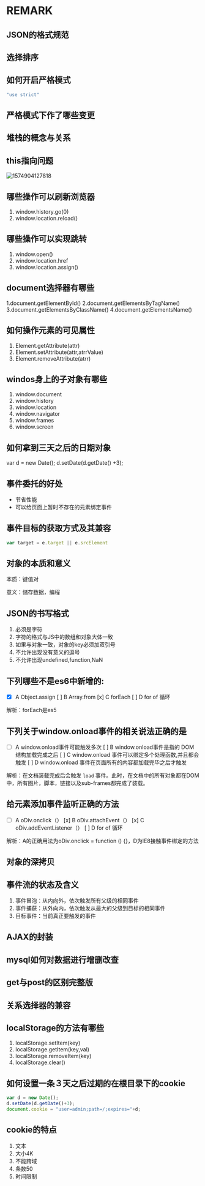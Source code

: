 # REMARK

## JSON的格式规范

## 选择排序

## 如何开启严格模式

```js
"use strict"
```

## 严格模式下作了哪些变更
## 堆栈的概念与关系

## this指向问题

![1574904127818](C:\Users\ASUS\AppData\Roaming\Typora\typora-user-images\1574904127818.png)



## 哪些操作可以刷新浏览器
1. window.history.go(0)
2. window.location.reload()

## 哪些操作可以实现跳转
1. window.open()
2. window.location.href
3. window.location.assign()

## document选择器有哪些
1.document.getElementById()
2.document.getElementsByTagName()
3.document.getElementsByClassName()
4.document.getElementsName()

## 如何操作元素的可见属性
1. Element.getAttribute(attr)
2. Element.setAttribute(attr,atrrValue)
3. Element.removeAttribute(atrr)

## windos身上的子对象有哪些
1. window.document
2. window.history
3. window.location
4. window.navigator
5. window.frames
6. window.screen

## 如何拿到三天之后的日期对象
var d = new Date();
d.setDate(d.getDate() +3);

## 事件委托的好处

- 节省性能
- 可以给页面上暂时不存在的元素绑定事件

## 事件目标的获取方式及其兼容
```js
var target = e.target || e.srcElement
```



## 对象的本质和意义

本质：键值对

意义：储存数据，编程



## JSON的书写格式

1. 必须是字符
2. 字符的格式与JS中的数组和对象大体一致
3. 如果与对象一致，对象的key必须加双引号
4. 不允许出现没有意义的逗号
5. 不允许出现undefined,function,NaN

## 下列哪些不是es6中新增的:

- [x] A	Object.assign
	 [ ] B	Array.from
	 [x] C	forEach
	 [ ] D	for of 循环 

解析：forEach是es5



## 下列关于window.onload事件的相关说法正确的是

- [ ] A	window.onload事件可能触发多次
	 [ ] B	window.onload事件是指的 DOM结构加载完成之后
	 [ ] C	window.onload 事件可以绑定多个处理函数,并且都会触发
	 [ ] D	window.onload 事件在页面所有的内容都加载完毕之后才触发

解析：在文档装载完成后会触发  `load` 事件。此时，在文档中的所有对象都在DOM中，所有图片，脚本，链接以及sub-frames都完成了装载。 



## 给元素添加事件监听正确的方法

- [ ] A	oDiv.onclick（）
	 [x] B	oDiv.attachEvent（）
	 [x] C	oDiv.addEventListener（）
	 [ ] D	for of 循环 

解析：A的正确用法为oDiv.onclick = function () {}，D为IE8接触事件绑定的方法



## 对象的深拷贝



## 事件流的状态及含义

1. 事件冒泡：从内向外，依次触发所有父级的相同事件
2. 事件捕获：从外向内，依次触发从最大的父级到目标的相同事件
3. 目标事件：当前真正要触发的事件



## AJAX的封装



## mysql如何对数据进行增删改查



## get与post的区别完整版



## 关系选择器的兼容



## localStorage的方法有哪些

1. localStorage.setItem(key)
2. localStorage.getItem(key,val)
3. localStorage.removeItem(key)
4. localStorage.clear()

## 如何设置一条３天之后过期的在根目录下的cookie

```js
var d = new Date();
d.setDate(d.getDate()+3);
document.cookie = "user=admin;path=/;expires="+d;
```



## cookie的特点

1. 文本
2. 大小4K
3. 不能跨域
4. 条数50
5. 时间限制